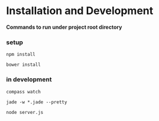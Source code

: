 Installation and Development
====
**Commands to run under project root directory**
### setup
`npm install`

`bower install`

### in development
`compass watch`

`jade -w *.jade --pretty`

`node server.js`


